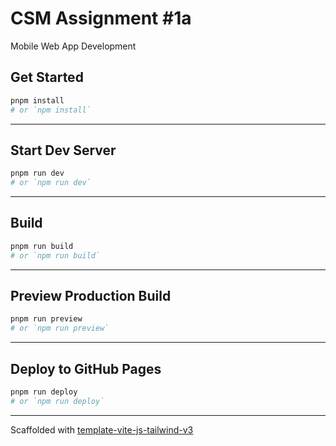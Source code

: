 # CSM Assignment #1a

Mobile Web App Development

## Get Started

```bash
pnpm install
# or `npm install`
```

---

## Start Dev Server

```bash
pnpm run dev
# or `npm run dev`
```

---

## Build

```bash
pnpm run build
# or `npm run build`
```

---

## Preview Production Build

```bash
pnpm run preview
# or `npm run preview`
```

---

## Deploy to GitHub Pages

```bash
pnpm run deploy
# or `npm run deploy`
```

---

Scaffolded with [template-vite-js-tailwind-v3](https://github.com/huibizhang/template-vite-vanilla-tailwind-v3)
